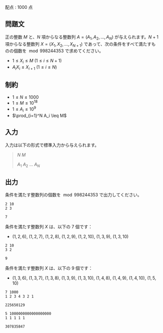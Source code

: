 配点 : $1000$ 点

## 問題文

正の整数 $M$ と、$N$ 項からなる整数列 $A = (A_1,A_2,\ldots,A_N)$ が与えられます。$N+1$ 項からなる整数列 $X = (X_1,X_2, \ldots, X_{N+1})$ であって、次の条件をすべて満たすものの個数を $\bmod 998244353$ で求めてください。

- $1\leq X_i\leq M$ ($1\leq i\leq N+1$)
- $A_iX_i\leq X_{i+1}$ ($1\leq i\leq N$)

## 制約

- $1\leq N\leq 1000$
- $1\leq M\leq 10^{18}$
- $1\leq A_i\leq 10^9$
- $\prod_{i=1}^N A_i \leq M$

## 入力

入力は以下の形式で標準入力から与えられます。

> $N$ $M$
> 
> $A_1$ $A_2$ $\ldots$ $A_N$

## 出力

条件を満たす整数列の個数を $\bmod 998244353$ で出力してください。

```input1
2 10
2 3
```

```output1
7
```

条件を満たす整数列 $X$ は、以下の $7$ 個です：

- $(1, 2, 6)$, $(1,2,7)$, $(1,2,8)$, $(1,2,9)$, $(1,2,10)$, $(1,3,9)$, $(1,3,10)$

```input2
2 10
3 2
```

```output2
9
```

条件を満たす整数列 $X$ は、以下の $9$ 個です：

- $(1, 3, 6)$, $(1, 3, 7)$, $(1, 3, 8)$, $(1, 3, 9)$, $(1, 3, 10)$, $(1, 4, 8)$, $(1, 4, 9)$, $(1, 4, 10)$, $(1, 5, 10)$

```input3
7 1000
1 2 3 4 3 2 1
```

```output3
225650129
```

```input4
5 1000000000000000000
1 1 1 1 1
```

```output4
307835847
```